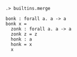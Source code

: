 ```ucm:hide
.> builtins.merge
```

```unison
bonk : forall a. a -> a
bonk x =
  zonk : forall a. a -> a
  zonk z = z
  honk : a
  honk = x
  x
```
